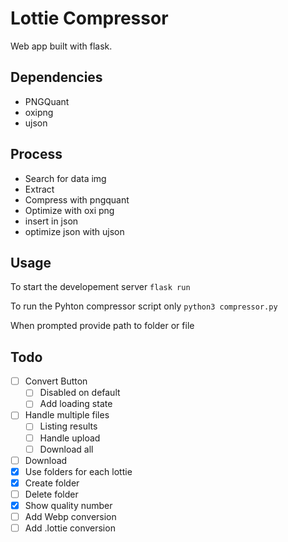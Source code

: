 # Lottie Compressor

Web app built with flask.

## Dependencies

- PNGQuant
- oxipng
- ujson

## Process

- Search for data img
- Extract
- Compress with pngquant
- Optimize with oxi png
- insert in json
- optimize json with ujson

## Usage

To start the developement server
`flask run`

To run the Pyhton compressor script only
`python3 compressor.py`

When prompted provide path to folder or file

## Todo

- [ ] Convert Button
  - [ ] Disabled on default
  - [ ] Add loading state
- [ ] Handle multiple files
  - [ ] Listing results
  - [ ] Handle upload
  - [ ] Download all
- [ ] Download
- [x] Use folders for each lottie
- [x] Create folder
- [ ] Delete folder
- [x] Show quality number
- [ ] Add Webp conversion
- [ ] Add .lottie conversion
